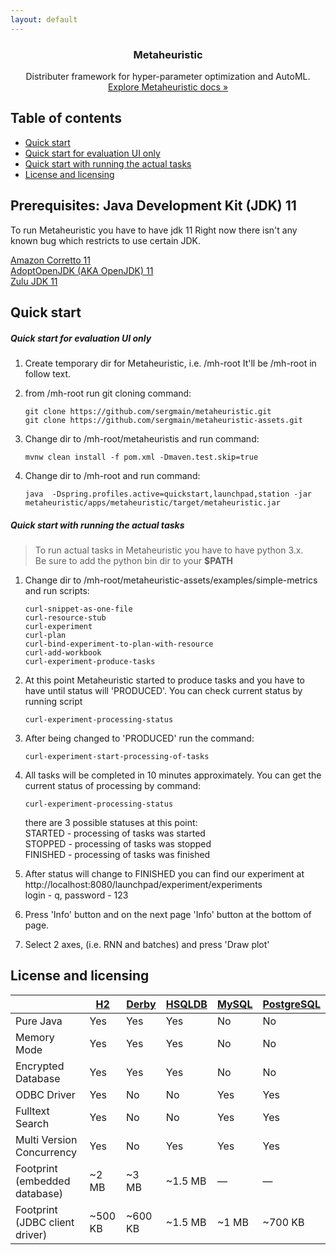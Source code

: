 ```yaml
---
layout: default
---
```


<!---
<p align="center">
  <a href="https://getbootstrap.com/">
    <img src="https://docs.metaheuristic.ai/assets/brand/mh-logo.svg" alt="Metaheuristic logo" width="72" height="72">
  </a>
</p>
--->
 
<h3 align="center">Metaheuristic</h3>

<p align="center">
  Distributer framework for hyper-parameter optimization and AutoML.
  <br>
  <a href="https://docs.metaheuristic.ai">Explore Metaheuristic docs »</a>
</p>


## Table of contents

- [Quick start](#quick-start)
- [Quick start for evaluation UI only](#quick-start-for-evaluation-ui-only)
- [Quick start with running the actual tasks](#quick-start-with-running-the-actual-tasks)
- [License and licensing](#license-and-licensing)

## Prerequisites: Java Development Kit (JDK) 11

To run Metaheuristic you have to have jdk 11
Right now there isn't any known bug which restricts to use certain JDK.

[Amazon Corretto 11](https://docs.aws.amazon.com/corretto/latest/corretto-11-ug/downloads-list.html)  
[AdoptOpenJDK (AKA OpenJDK) 11](https://adoptopenjdk.net/?variant=openjdk11&jvmVariant=hotspot)  
[Zulu JDK 11](https://www.azul.com/downloads/zulu-community/?&version=java-11-lts)  


## Quick start

##### Quick start for evaluation UI only

1. Create temporary dir for Metaheuristic, i.e. /mh-root 
It'll be /mh-root in follow text. 

1. from /mh-root run git cloning command:
    ```
    git clone https://github.com/sergmain/metaheuristic.git
    git clone https://github.com/sergmain/metaheuristic-assets.git
    ```

1. Change dir to /mh-root/metaheuristis and run command:
    ```
    mvnw clean install -f pom.xml -Dmaven.test.skip=true
    ```
1. Change dir to /mh-root and run command:
    ```
    java  -Dspring.profiles.active=quickstart,launchpad,station -jar metaheuristic/apps/metaheuristic/target/metaheuristic.jar 
    ```


##### Quick start with running the actual tasks
>To run actual tasks in Metaheuristic you have to have python 3.x.  
Be sure to add the python bin dir to your **$PATH**

1. Change dir to /mh-root/metaheuristic-assets/examples/simple-metrics and run scripts:
    ```
    curl-snippet-as-one-file
    curl-resource-stub
    curl-experiment
    curl-plan
    curl-bind-experiment-to-plan-with-resource
    curl-add-workbook
    curl-experiment-produce-tasks
    ```

1. At this point Metaheuristic started to produce tasks 
and you have to have until status will 'PRODUCED'. You can check current status by running script
    ```
    curl-experiment-processing-status
    ```

1. After being changed to 'PRODUCED' run the command:
    ```
    curl-experiment-start-processing-of-tasks
    ```

1. All tasks will be completed in 10 minutes approximately. You can get the current status of processing by command:
    ```
    curl-experiment-processing-status
    ```

    there are 3 possible statuses at this point:  
    STARTED - processing of tasks was started  
    STOPPED - processing of tasks was stopped  
    FINISHED - processing of tasks was finished  

1. After status will change to FINISHED you can find our experiment at http://localhost:8080/launchpad/experiment/experiments  
login - q, password - 123

1. Press 'Info' button and on the next page 'Info' button at the bottom of page.

1. Select 2 axes, (i.e. RNN and batches) and press 'Draw plot' 


## License and licensing

| | [H2](https://h2database.com/) | [Derby](https://db.apache.org/derby) | [HSQLDB](http://hsqldb.org) | [MySQL](https://www.mysql.com/) | [PostgreSQL](https://www.postgresql.org) |
|--------------------------------|---------|---------|---------|-------|---------|
| Pure Java                      | Yes     | Yes     | Yes     | No    | No      |
| Memory Mode                    | Yes     | Yes     | Yes     | No    | No      |
| Encrypted Database             | Yes     | Yes     | Yes     | No    | No      |
| ODBC Driver                    | Yes     | No      | No      | Yes   | Yes     |
| Fulltext Search                | Yes     | No      | No      | Yes   | Yes     |
| Multi Version Concurrency      | Yes     | No      | Yes     | Yes   | Yes     |
| Footprint (embedded database)  | ~2 MB   | ~3 MB   | ~1.5 MB | —     | —       |
| Footprint (JDBC client driver) | ~500 KB | ~600 KB | ~1.5 MB | ~1 MB | ~700 KB |

